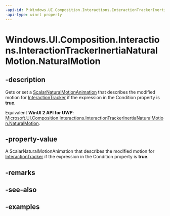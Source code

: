 ```yaml
---
-api-id: P:Windows.UI.Composition.Interactions.InteractionTrackerInertiaNaturalMotion.NaturalMotion
-api-type: winrt property
---
```


<!-- Property syntax.
public ScalarNaturalMotionAnimation NaturalMotion { get;  set; }
-->

# Windows.UI.Composition.Interactions.InteractionTrackerInertiaNaturalMotion.NaturalMotion

## -description

Gets or set a [ScalarNaturalMotionAnimation](../windows.ui.composition/scalarnaturalmotionanimation.md) that describes the modified motion for [InteractionTracker](interactiontracker.md) if the expression in the Condition property is **true**.

Equivalent **WinUI 2 API for UWP**: [Microsoft.UI.Composition.Interactions.InteractionTrackerInertiaNaturalMotion.NaturalMotion](/windows/winui/api/microsoft.ui.composition.interactions.interactiontrackerinertianaturalmotion.naturalmotion).

## -property-value

A ScalarNaturalMotionAnimation that describes the modified motion for [InteractionTracker](interactiontracker.md) if the expression in the Condition property is **true**.

## -remarks

## -see-also

## -examples


